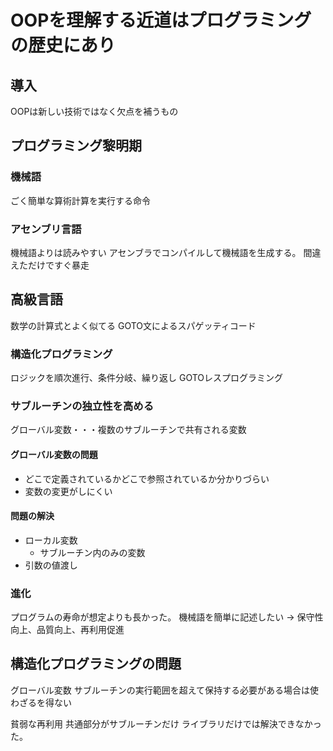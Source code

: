# OOPを理解する近道はプログラミングの歴史にあり

## 導入
OOPは新しい技術ではなく欠点を補うもの

## プログラミング黎明期
### 機械語
ごく簡単な算術計算を実行する命令

### アセンブリ言語
機械語よりは読みやすい 
アセンブラでコンパイルして機械語を生成する。 
間違えただけですぐ暴走 

## 高級言語
数学の計算式とよく似てる 
GOTO文によるスパゲッティコード

### 構造化プログラミング
ロジックを順次進行、条件分岐、繰り返し 
GOTOレスプログラミング

### サブルーチンの独立性を高める
グローバル変数・・・複数のサブルーチンで共有される変数
#### グローバル変数の問題
- どこで定義されているかどこで参照されているか分かりづらい
- 変数の変更がしにくい

#### 問題の解決
- ローカル変数
  - サブルーチン内のみの変数
- 引数の値渡し

### 進化
プログラムの寿命が想定よりも長かった。 
機械語を簡単に記述したい → 保守性向上、品質向上、再利用促進

## 構造化プログラミングの問題
グローバル変数 
サブルーチンの実行範囲を超えて保持する必要がある場合は使わざるを得ない

貧弱な再利用 
共通部分がサブルーチンだけ 
ライブラリだけでは解決できなかった。
